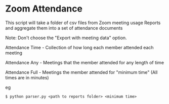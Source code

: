 # Zoom Attendance
 
This script will take a folder of csv files from Zoom meeting usage Reports and aggregate them into a set of attendance documents

Note: Don't choose the "Export with meeting data" option.

Attendance Time - Collection of how long each member attended each meeting

Attendance Any - Meetings that the member attended for any length of time

Attendance Full - Meetings the member attended for "minimum time" (All times are in minutes)

eg
```
$ python parser.py <path to reports folder> <minimum time>
```
